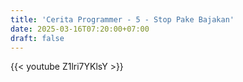```yaml
---
title: 'Cerita Programmer - 5 - Stop Pake Bajakan'
date: 2025-03-16T07:20:00+07:00
draft: false
---
```


{{< youtube Z1lri7YKlsY >}}
